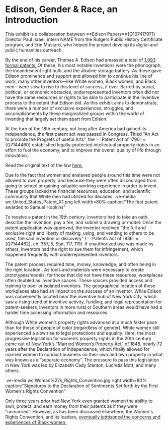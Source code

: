 # Edison, Gender & Race, an Introduction

This exhibit is a collaboration between ==Edison Papers=={Q107417971} Director Paul Israel, intern NAME from the Rutgers Public History Certificate program, and Erin Mustard, who helped the project develop its digital and public humanities outreach.

By the end of his career, Thomas A. Edison had amassed a total of [1,093 formal patents.](https://archive.org/details/edison-patent).Of these, his most notable inventions were the phonograph, the incandescent light bulb, and the alkaline storage battery. As these gave Edison prominence and support and allowed him to continue his line of work, many other inventors—like White women, Black women, and Black men—were slow to rise to this level of success, if ever. Barred by social, political, or economic obstacles, underrepresented inventors often did not have the same resources or rights to be able to participate in the inventive process to the extent that Edison did. As this exhibit aims to demonstrate, there were a number of exclusive experiences, struggles, and accomplishments by these marginalized groups within the world of inventing that largely set them apart from Edison. 

At the turn of the 18th century, not long after America had gained its independence, the first patent act was passed in Congress. Titled “An Act to promote the Progrefs of useful Arts”, the ==Patent Act of 1790=={Q7144460} established legally-protected intellectual property rights in an effort to fuel the economy, and to improve the overall quality of life through innovation. 

Read the original text of the law [here.](https://en.wikisource.org/wiki/United_States_Statutes_at_Large/Volume_1/1st_Congress/2nd_Session/Chapter_7)

Due to the fact that women and enslaved people around this time were not allowed to own property, and because they were often discouraged from going to school or gaining valuable working experience in order to invent. These groups lacked the financial resources, education, and scientific community that White men had utilized for decades.
.ve-media wc:United_States_Patent_X1.png left width=80% caption:"The first patent awarded to Samuel Hopkins"

To receive a patent in the 19th century, inventors had to take an oath, describe the invention, pay a fee, and submit a drawing or model. Once the patent application was approved, the inventor received “the full and exclusive right and liberty of making, using, and vending to others to be used, the said invention or discovery” (==Patents Act of 1836=={Q7144462}, ch. 357, 5, Stat. 117, 119). If unauthorized use was made by others, inventors had the right to sue them for infringement, which happened frequently with underrepresented inventors. 

The patent process required time, money, knowledge, and often being in the right location.. As tools and materials were necessary to create prototypes/models, for those that did not have these resources, workplaces often doubled as inventive spaces. These spaces provided access and training to poor or isolated inventors. The geographical location of these workplaces also had an impact on the success of an inventor. While Edison was conveniently located near the inventive hub of New York City, which saw a rising trend of inventive activity, funding, and legal representation for patent-seekers, inventors in more rural or Southern areas would have had a harder time accessing information and resources.

Although White women’s property rights advanced at a much faster pace than for those of people of color (regardless of gender), White women still experienced a slow rise to legal protections and equality. Here, the most progressive legislation for women’s property rights in the 20th century came out of [New York’s “Married Women’s Property Act” of 1848](https://en.wikipedia.org/wiki/Married_Women%27s_Property_Acts_in_the_United_States#cite_note-khan-8), nearly 72 years after the Declaration of Independence, which finally allowed for married women to conduct business on their own and own property in what was known as a “separate economy”. The pressure to pass this legislation in New York was led by Elizabeth Cady Stanton, Lucretia Mott, and many others. 

.ve-media wc:Woman%27s_Rights_Convention.jpg right width=80% caption:"Signatures to the Declaration of Sentiments Set forth by the First Women's Rights Convention"

Only three years prior had New York even granted women the ability to own, protect, and earn money from their patents as if they were “unmarried”. However, as has been discussed elsewhere, the Women's Rights Convention, and its leaders, [eventually jetttisoned the concerns and experiences of Black women.](https://www.nps.gov/articles/black-women-and-the-fight-for-voting-rights.htm#:~:text=During%20the%2019th%20and%2020th,gain%20the%20right%20to%20vote.)

